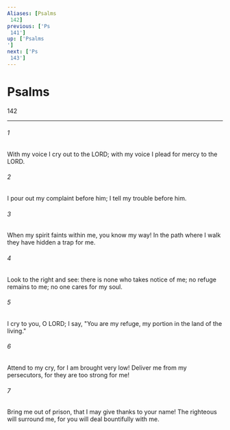 ```yaml
---
Aliases: [Psalms 142]
previous: ['Ps 141']
up: ['Psalms']
next: ['Ps 143']
---
```

# Psalms 142

***
 

###### 1 
With my voice I cry out to the LORD;  with my voice I plead for mercy to the LORD.   

###### 2 
I pour out my complaint before him;  I tell my trouble before him.  

###### 3 
When my spirit faints within me,  you know my way!  In the path where I walk  they have hidden a trap for me.   

###### 4 
Look to the right and see:  there is none who takes notice of me;  no refuge remains to me;  no one cares for my soul.  

###### 5 
I cry to you, O LORD;  I say, "You are my refuge,  my portion in the land of the living."   

###### 6 
Attend to my cry,  for I am brought very low!  Deliver me from my persecutors,  for they are too strong for me!   

###### 7 
Bring me out of prison,  that I may give thanks to your name!  The righteous will surround me,  for you will deal bountifully with me.
